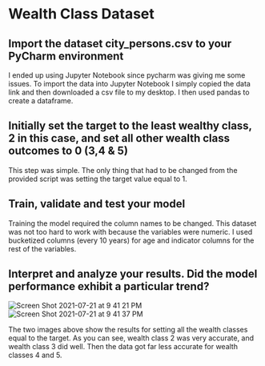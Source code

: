 # Wealth Class Dataset

## Import the dataset city_persons.csv to your PyCharm environment
I ended up using Jupyter Notebook since pycharm was giving me some issues. To import the data into Jupyter Notebook I simply copied the data link and then downloaded a csv file to my desktop. I then used pandas to create a dataframe.


## Initially set the target to the least wealthy class, 2 in this case, and set all other wealth class outcomes to 0 (3,4 & 5)
This step was simple. The only thing that had to be changed from the provided script was setting the target value equal to 1. 


## Train, validate and test your model
Training the model required the column names to be changed. This dataset was not too hard to work with because the variables were numeric. I used bucketized columns (every 10 years) for age and indicator columns for the rest of the variables. 


## Interpret and analyze your results. Did the model performance exhibit a particular trend?
![Screen Shot 2021-07-21 at 9 41 21 PM](https://user-images.githubusercontent.com/60228369/126652999-b562b7df-19fc-4488-80b7-72b4d0585aec.png)
![Screen Shot 2021-07-21 at 9 41 37 PM](https://user-images.githubusercontent.com/60228369/126653004-a289cf1f-5e84-4bb2-aa81-49025b12649c.png)

The two images above show the results for setting all the wealth classes equal to the target. As you can see, wealth class 2 was very accurate, and wealth class 3 did well. Then the data got far less accurate for wealth classes 4 and 5. 
